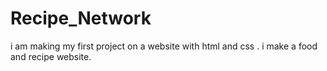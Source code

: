 # Recipe_Network
i am making my first project on a website with html and css . i make a food and recipe website.
